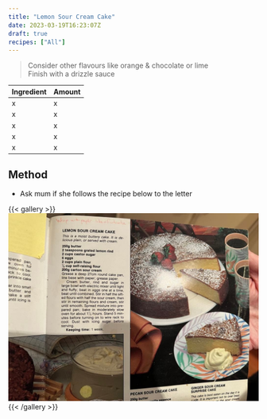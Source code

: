 ```yaml
---
title: "Lemon Sour Cream Cake"
date: 2023-03-19T16:23:07Z
draft: true
recipes: ["All"]
---
```


>Consider other flavours like orange & chocolate or lime<br>
>Finish with a drizzle sauce

| Ingredient  | Amount |
| ----- | ---- |
| x | x |
| x | x |
| x | x |
| x | x |
| x | x |

## Method
- Ask mum if she follows the recipe below to the letter

{{< gallery >}}
  <img src="gallery/1.jpg" class="grid-w33" />
{{< /gallery >}}